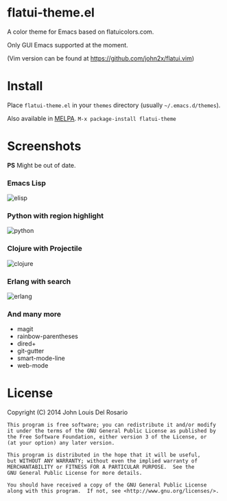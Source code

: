 # flatui-theme.el

A color theme for Emacs based on flatuicolors.com.

Only GUI Emacs supported at the moment.

(Vim version can be found at https://github.com/john2x/flatui.vim)

# Install

Place `flatui-theme.el` in your `themes` directory (usually `~/.emacs.d/themes`).

Also available in [MELPA][melpa]. `M-x package-install flatui-theme`

[melpa]: http://melpa.milkbox.net/#/flatui-theme

# Screenshots

**PS** Might be out of date.

### Emacs Lisp
![elisp](https://raw.githubusercontent.com/john2x/flatui-theme.el/master/screenshots/elisp.png)

### Python with region highlight
![python](https://raw.githubusercontent.com/john2x/flatui-theme.el/master/screenshots/python-with-highlight.png)

### Clojure with Projectile
![clojure](https://github.com/john2x/flatui-theme.el/raw/master/screenshots/clojure-with-projectile.png)

### Erlang with search
![erlang](https://raw.githubusercontent.com/john2x/flatui-theme.el/master/screenshots/erlang-with-search.png)

### And many more
- magit
- rainbow-parentheses
- dired+
- git-gutter
- smart-mode-line
- web-mode

# License

Copyright (C) 2014 John Louis Del Rosario

    This program is free software; you can redistribute it and/or modify
    it under the terms of the GNU General Public License as published by
    the Free Software Foundation, either version 3 of the License, or
    (at your option) any later version.
    
    This program is distributed in the hope that it will be useful,
    but WITHOUT ANY WARRANTY; without even the implied warranty of
    MERCHANTABILITY or FITNESS FOR A PARTICULAR PURPOSE.  See the
    GNU General Public License for more details.
    
    You should have received a copy of the GNU General Public License
    along with this program.  If not, see <http://www.gnu.org/licenses/>.

